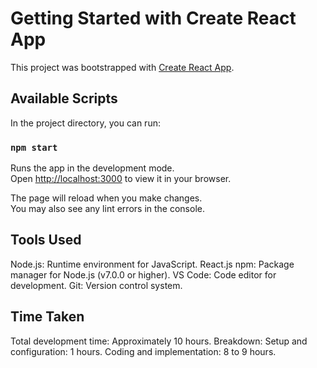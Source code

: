 # Getting Started with Create React App

This project was bootstrapped with [Create React App](https://github.com/facebook/create-react-app).

## Available Scripts

In the project directory, you can run:

### `npm start`

Runs the app in the development mode.\
Open [http://localhost:3000](http://localhost:3000) to view it in your browser.

The page will reload when you make changes.\
You may also see any lint errors in the console.

## Tools Used

Node.js: Runtime environment for JavaScript.
React.js
npm: Package manager for Node.js (v7.0.0 or higher).
VS Code: Code editor for development.
Git: Version control system.


## Time Taken

Total development time: Approximately 10 hours.
Breakdown:
    Setup and configuration: 1 hours.
    Coding and implementation: 8 to 9 hours.

